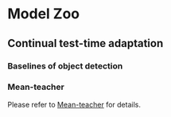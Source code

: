 # Model Zoo

## Continual test-time adaptation
### Baselines of object detection 

### Mean-teacher

Please refer to [Mean-teacher](https://github.com/SysCV/shift-dev/blob/main/configs/det-tta/mean-teacher) for details.
